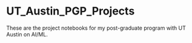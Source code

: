 # UT_Austin_PGP_Projects
These are the project notebooks for my post-graduate program with UT Austin on AI/ML.

